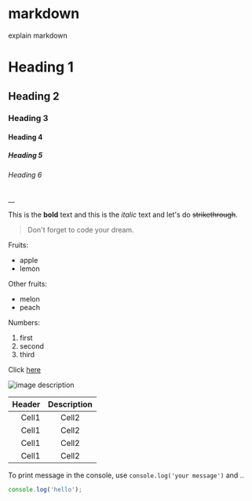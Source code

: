 # markdown
explain markdown

<!-- Heading -->
# Heading 1
## Heading 2
### Heading 3
#### Heading 4
##### Heading 5
###### Heading 6

<!-- Line -->
__

<!-- Text attribues -->
This is the **bold** text and this is the *italic* text and let's do ~~strikethrough~~.

<!-- Quote -->
>Don't forget to code your dream.

<!-- Bullet list -->
Fruits:
* apple
* lemon

Other fruits:
- melon
- peach

<!-- Numbered List -->
Numbers:
1. first
2. second
3. third

<!-- Link -->
Click [here](https://www.naver.com/)

<!-- Image -->
![image description](https://www.google.co.kr/images/branding/googlelogo/2x/googlelogo_color_272x92dp.png)

<!-- Table -->
|Header|Description|
|--:|:--:|
|Cell1|Cell2|
|Cell1|Cell2|
|Cell1|Cell2|
|Cell1|Cell2|

<!-- Code -->
To print message in the console, use `console.log('your message')` and ..

```js
console.log('hello');
```
